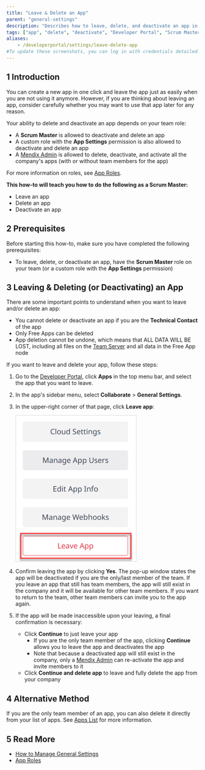 ```yaml
---
title: "Leave & Delete an App"
parent: "general-settings"
description: "Describes how to leave, delete, and deactivate an app in the Developer Portal."
tags: ["app", "delete", "deactivate", "Developer Portal", "Scrum Master"]
aliases:
    - /developerportal/settings/leave-delete-app
#To update these screenshots, you can log in with credentials detailed in How to Update Screenshots Using Team Apps.
---
```


## 1 Introduction

You can create a new app in one click and leave the app just as easily when you are not using it anymore. However, if you are thinking about leaving an app, consider carefully whether you may want to use that app later for any reason.

Your ability to delete and deactivate an app depends on your team role:

* A **Scrum Master** is allowed to deactivate and delete an app
* A custom role with the **App Settings** permission is also allowed to deactivate and delete an app
* A [Mendix Admin](/developerportal/control-center/#apps) is allowed to delete, deactivate, and activate all the company's apps (with or without team members for the app)

For more information on roles, see [App Roles](/developerportal/collaborate/app-roles).

**This how-to will teach you how to do the following as a Scrum Master:**

* Leave an app
* Delete an app
* Deactivate an app

## 2 Prerequisites

Before starting this how-to, make sure you have completed the following prerequisites:

* To leave, delete, or deactivate an app, have the **Scrum Master** role on your team (or a custom role with the **App Settings** permission)

## 3 Leaving & Deleting (or Deactivating) an App

There are some important points to understand when you want to leave and/or delete an app:

* You cannot delete or deactivate an app if you are the **Technical Contact** of the app
* Only Free Apps can be deleted
* App deletion cannot be undone, which means that ALL DATA WILL BE LOST, including all files on the [Team Server](/developerportal/collaborate/team-server) and all data in the Free App node

If you want to leave and delete your app, follow these steps:

1. Go to the [Developer Portal](http://sprintr.home.mendix.com), click **Apps** in the top menu bar, and select the app that you want to leave.
2. In the app's sidebar menu, select **Collaborate** > **General Settings**.
3.  In the upper-right corner of that page, click **Leave app**:

	![](attachments/general-settings/leave-app.png) 

4.  Confirm leaving the app by clicking **Yes**. The pop-up window states the app will be deactivated if you are the only/last member of the team. If you leave an app that still has team members, the app will still exist in the company and it will be available for other team members. If you want to return to the team, other team members can invite you to the app again.
5.  If the app will be made inaccessible upon your leaving, a final confirmation is necessary:

	* Click **Continue** to just leave your app 
		* If you are the only team member of the app, clicking **Continue** allows you to leave the app and deactivates the app
		* Note that because a deactivated app will still exist in the company, only a [Mendix Admin](/developerportal/control-center/) can re-activate the app and invite members to it
	* Click **Continue and delete app** to leave and fully delete the app from your company

## 4 Alternative Method

If you are the only team member of an app, you can also delete it directly from your list of apps. See [Apps List](/developerportal/apps-list/) for more information.

## 5 Read More

* [How to Manage General Settings](general-settings)
* [App Roles](../collaborate/app-roles)
